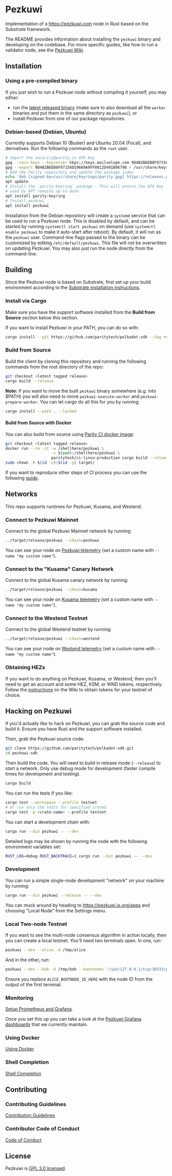 # Pezkuwi

Implementation of a <https://pezkuwi.com> node in Rust based on the Substrate framework.

The README provides information about installing the `pezkuwi` binary and developing on the codebase. For more specific
guides, like how to run a validator node, see the [Pezkuwi Wiki](https://wiki.pezkuwi.network/docs/getting-started).

## Installation

### Using a pre-compiled binary

If you just wish to run a Pezkuwi node without compiling it yourself, you may either:

- run the [latest released binary](https://github.com/paritytech/polkadot-sdk/releases/latest) (make sure to also
  download all the `worker` binaries and put them in the same directory as `pezkuwi`), or
- install Pezkuwi from one of our package repositories.

### Debian-based (Debian, Ubuntu)

Currently supports Debian 10 (Buster) and Ubuntu 20.04 (Focal), and derivatives. Run the following
commands as the `root` user.

```bash
# Import the security@parity.io GPG key
gpg --recv-keys --keyserver hkps://keys.mailvelope.com 9D4B2B6EB8F97156D19669A9FF0812D491B96798
gpg --export 9D4B2B6EB8F97156D19669A9FF0812D491B96798 > /usr/share/keyrings/parity.gpg
# Add the Parity repository and update the package index
echo 'deb [signed-by=/usr/share/keyrings/parity.gpg] https://releases.parity.io/deb release main' > /etc/apt/sources.list.d/parity.list
apt update
# Install the `parity-keyring` package - This will ensure the GPG key
# used by APT remains up-to-date
apt install parity-keyring
# Install pezkuwi
apt install pezkuwi

```

Installation from the Debian repository will create a `systemd` service that can be used to run a
Pezkuwi node. This is disabled by default, and can be started by running `systemctl start pezkuwi`
on demand (use `systemctl enable pezkuwi` to make it auto-start after reboot). By default, it will
run as the `pezkuwi` user.  Command-line flags passed to the binary can be customized by editing
`/etc/default/pezkuwi`. This file will not be overwritten on updating Pezkuwi. You may also just
run the node directly from the command-line.

## Building

Since the Pezkuwi node is based on Substrate, first set up your build environment according to the
[Substrate installation instructions](https://docs.substrate.io/install/).

### Install via Cargo

Make sure you have the support software installed from the **Build from Source** section below this
section.

If you want to install Pezkuwi in your PATH, you can do so with:

```bash
cargo install --git https://github.com/paritytech/polkadot-sdk --tag <version> pezkuwi --locked
```

### Build from Source

Build the client by cloning this repository and running the following commands from the root
directory of the repo:

```bash
git checkout <latest tagged release>
cargo build --release
```

**Note:** if you want to move the built `pezkuwi` binary somewhere (e.g. into $PATH) you will also
need to move `pezkuwi-execute-worker` and `pezkuwi-prepare-worker`. You can let cargo do all this
for you by running:

```sh
cargo install --path . --locked
```

#### Build from Source with Docker

You can also build from source using [Parity CI docker image](https://github.com/paritytech/scripts/tree/master/dockerfiles/ci-linux):

```bash
git checkout <latest tagged release>
docker run --rm -it -w /shellhere/pezkuwi \
                    -v $(pwd):/shellhere/pezkuwi \
                    paritytech/ci-linux:production cargo build --release
sudo chown -R $(id -u):$(id -g) target/
```

If you want to reproduce other steps of CI process you can use the following
[guide](https://github.com/paritytech/scripts#gitlab-ci-for-building-docker-images).

## Networks

This repo supports runtimes for Pezkuwi, Kusama, and Westend.

### Connect to Pezkuwi Mainnet

Connect to the global Pezkuwi Mainnet network by running:

```bash
../target/release/pezkuwi --chain=pezkuwi
```

You can see your node on [Pezkuwi telemetry](https://telemetry.pezkuwi.io/#list/0x91b171bb158e2d3848fa23a9f1c25182fb8e20313b2c1eb49219da7a70ce90c3)
(set a custom name with `--name "my custom name"`).

### Connect to the "Kusama" Canary Network

Connect to the global Kusama canary network by running:

```bash
../target/release/pezkuwi --chain=kusama
```

You can see your node on [Kusama telemetry](https://telemetry.pezkuwi.io/#list/0xb0a8d493285c2df73290dfb7e61f870f17b41801197a149ca93654499ea3dafe)
(set a custom name with `--name "my custom name"`).

### Connect to the Westend Testnet

Connect to the global Westend testnet by running:

```bash
../target/release/pezkuwi --chain=westend
```

You can see your node on [Westend telemetry](https://telemetry.pezkuwi.io/#list/0xe143f23803ac50e8f6f8e62695d1ce9e4e1d68aa36c1cd2cfd15340213f3423e)
(set a custom name with `--name "my custom name"`).

### Obtaining HEZs

If you want to do anything on Pezkuwi, Kusama, or Westend, then you'll need to get an account and
some HEZ, KSM, or WND tokens, respectively. Follow the
[instructions](https://wiki.pezkuwi.network/docs/learn-HEZ#obtaining-testnet-tokens) on the Wiki to obtain tokens for
your testnet of choice.

## Hacking on Pezkuwi

If you'd actually like to hack on Pezkuwi, you can grab the source code and build it. Ensure you
have Rust and the support software installed.

Then, grab the Pezkuwi source code:

```bash
git clone https://github.com/paritytech/polkadot-sdk.git
cd pezkuwi-sdk
```

Then build the code. You will need to build in release mode (`--release`) to start a network. Only
use debug mode for development (faster compile times for development and testing).

```bash
cargo build
```

You can run the tests if you like:

```bash
cargo test --workspace --profile testnet
# Or run only the tests for specified crated
cargo test -p <crate-name> --profile testnet
```

You can start a development chain with:

```bash
cargo run --bin pezkuwi -- --dev
```

Detailed logs may be shown by running the node with the following environment variables set:

```bash
RUST_LOG=debug RUST_BACKTRACE=1 cargo run --bin pezkuwi -- --dev
```

### Development

You can run a simple single-node development "network" on your machine by running:

```bash
cargo run --bin pezkuwi --release -- --dev
```

You can muck around by heading to <https://pezkuwi.js.org/apps> and choosing "Local Node" from the
Settings menu.

### Local Two-node Testnet

If you want to see the multi-node consensus algorithm in action locally, then you can create a local
testnet. You'll need two terminals open. In one, run:

```bash
pezkuwi --dev --alice -d /tmp/alice
```

And in the other, run:

```bash
pezkuwi --dev --bob -d /tmp/bob --bootnodes '/ip4/127.0.0.1/tcp/30333/p2p/ALICE_BOOTNODE_ID_HERE'
```

Ensure you replace `ALICE_BOOTNODE_ID_HERE` with the node ID from the output of the first terminal.

### Monitoring

[Setup Prometheus and Grafana](https://wiki.pezkuwi.network/docs/maintain-guides-how-to-monitor-your-node).

Once you set this up you can take a look at the [Pezkuwi Grafana dashboards](grafana/README.md)
that we currently maintain.

### Using Docker

[Using Docker](https://github.com/paritytech/polkadot-sdk/blob/master/docs/contributor/docker.md)

### Shell Completion

[Shell Completion](https://github.com/paritytech/polkadot-sdk/blob/master/pezkuwi/doc/shell-completion.md)

## Contributing

### Contributing Guidelines

[Contribution Guidelines](https://github.com/paritytech/polkadot-sdk/blob/master/docs/contributor/CONTRIBUTING.md)

### Contributor Code of Conduct

[Code of Conduct](https://github.com/paritytech/polkadot-sdk/blob/master/docs/contributor/CODE_OF_CONDUCT.md)

## License

Pezkuwi is [GPL 3.0 licensed](https://github.com/paritytech/polkadot-sdk/blob/master/pezkuwi/LICENSE).
